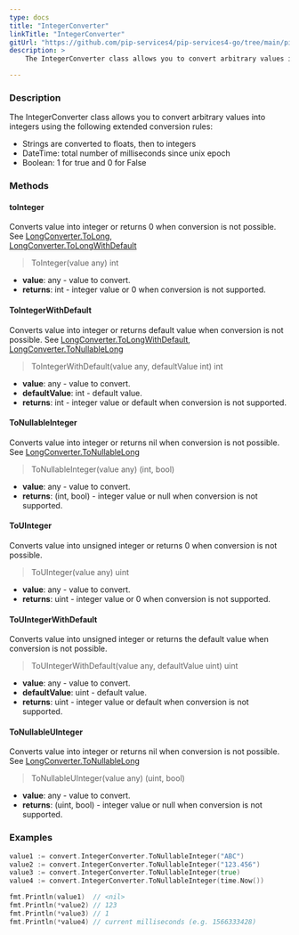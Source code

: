 ```yaml
---
type: docs
title: "IntegerConverter"
linkTitle: "IntegerConverter"
gitUrl: "https://github.com/pip-services4/pip-services4-go/tree/main/pip-services4-commons-go"
description: > 
    The IntegerConverter class allows you to convert arbitrary values into integers using extended conversion rules.

---
```


### Description
    
The IntegerConverter class allows you to convert arbitrary values into integers using the following extended conversion rules:

- Strings are converted to floats, then to integers
- DateTime: total number of milliseconds since unix epoch  
- Boolean: 1 for true and 0 for False

### Methods

#### toInteger
Converts value into integer or returns 0 when conversion is not possible.  
See [LongConverter.ToLong](../long_converter/#tolong),  
[LongConverter.ToLongWithDefault](../long_converter/#tolongwithdefault)

> ToInteger(value any) int

- **value**: any - value to convert.
- **returns**: int - integer value or 0 when conversion is not supported.

#### ToIntegerWithDefault
Converts value into integer or returns default value when conversion is not possible.
See [LongConverter.ToLongWithDefault](../long_converter/#tolongwithdefault),  
[LongConverter.ToNullableLong](../long_converter/#tonullablelong)

> ToIntegerWithDefault(value any, defaultValue int) int

- **value**: any - value to convert.
- **defaultValue**: int - default value.
- **returns**: int - integer value or default when conversion is not supported. 

#### ToNullableInteger
Converts value into integer or returns nil when conversion is not possible.
See [LongConverter.ToNullableLong](../long_converter/#tonullablelong)

> ToNullableInteger(value any) (int, bool)

- **value**: any - value to convert.
- **returns**: (int, bool) - integer value or null when conversion is not supported.


#### ToUInteger
Converts value into unsigned integer or returns 0 when conversion is not possible.

> ToUInteger(value any) uint

- **value**: any - value to convert.
- **returns**: uint - integer value or 0 when conversion is not supported.

#### ToUIntegerWithDefault
Converts value into unsigned integer or returns the default value when conversion is not possible.

> ToUIntegerWithDefault(value any, defaultValue uint) uint

- **value**: any - value to convert.
- **defaultValue**: uint - default value.
- **returns**: uint - integer value or default when conversion is not supported.

#### ToNullableUInteger
Converts value into integer or returns nil when conversion is not possible.
See [LongConverter.ToNullableLong](../long_converter/#tonullablelong)

> ToNullableUInteger(value any) (uint, bool)

- **value**: any - value to convert.
- **returns**: (uint, bool) - integer value or null when conversion is not supported.


### Examples

```go
value1 := convert.IntegerConverter.ToNullableInteger("ABC")
value2 := convert.IntegerConverter.ToNullableInteger("123.456")
value3 := convert.IntegerConverter.ToNullableInteger(true)
value4 := convert.IntegerConverter.ToNullableInteger(time.Now())

fmt.Println(value1)  // <nil>
fmt.Println(*value2) // 123
fmt.Println(*value3) // 1
fmt.Println(*value4) // current milliseconds (e.g. 1566333428)

```

